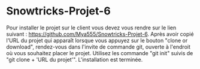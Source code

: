 # Snowtricks-Projet-6

Pour installer le projet sur le client vous devez vous rendre sur le lien suivant : https://github.com/Mya555/Snowtricks-Projet-6. Après avoir copié l'URL du projet qui apparaît lorsque vous appuyez sur le bouton "clone or download", rendez-vous dans l'invite de commande git, ouverte à l'endroit où vous souhaitez placer le projet. Utilisez les commande "git init" suivis de "git clone + 'URL du projet'". L'installation est terminée.
